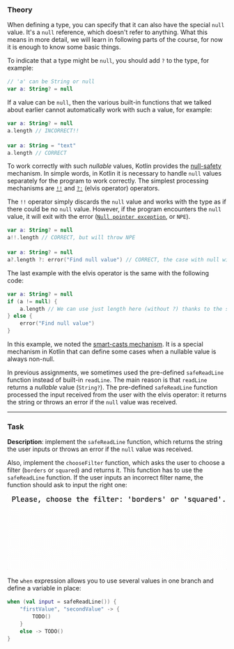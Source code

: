 ### Theory

When defining a type, you can specify that it can also have the special `null` value. 
It's a `null` reference, which doesn't refer to anything.
What this means in more detail, we will learn in following parts of the course, 
for now it is enough to know some basic things.

To indicate that a type might be `null`, you should add `?` to the type, for example:
```kotlin
// 'a' can be String or null
var a: String? = null
```

If a value can be `null`, then the various built-in functions that we talked about earlier 
cannot automatically work with such a value, for example:
```kotlin
var a: String? = null
a.length // INCORRECT!!

var a: String = "text"
a.length // CORRECT
```

To work correctly with such _nullable_ values, Kotlin provides the [null-safety](https://kotlinlang.org/docs/null-safety.html) mechanism.
In simple words, in Kotlin it is necessary to handle `null` values separately for the program to work correctly.
The simplest processing mechanisms are [`!!`](https://kotlinlang.org/docs/null-safety.html#the-operator) and [`?:`](https://kotlinlang.org/docs/null-safety.html#elvis-operator) (elvis operator) operators.

The `!!` operator simply discards the `null` value and works with the type as if there 
could be no `null` value. However, if the program encounters the `null` value, 
it will exit with the error ([`Null pointer exception`](https://kotlinlang.org/docs/null-safety.html#nullable-types-and-non-null-types), or `NPE`).
```kotlin
var a: String? = null
a!!.length // CORRECT, but will throw NPE

var a: String? = null
a?.length ?: error("Find null value") // CORRECT, the case with null will be handled separately
```

The last example with the elvis operator is the same with the following code:
```kotlin
var a: String? = null
if (a != null) {
    a.length // We can use just length here (without ?) thanks to the smart-casts mechanism
} else {
    error("Find null value")
}
```

In this example, we noted the [smart-casts mechanism](https://kotlinlang.org/docs/typecasts.html#smart-casts).
It is a special mechanism in Kotlin that can define some cases when a nullable value is always non-null.

In previous assignments, we sometimes used the pre-defined `safeReadLine` function instead of built-in `readLine`. 
The main reason is that `readLine` returns a _nullable_ value (`String?`). 
The pre-defined `safeReadLine` function processed the input received from the user with the elvis operator:
it returns the string or throws an error if the `null` value was received.
___

### Task

**Description**: implement the `safeReadLine` function, which returns the string the user inputs or throws an error 
if the `null` value was received.

Also, implement the `chooseFilter` function, which asks the user to choose a filter (`borders` or `squared`) and returns it.
This function has to use the `safeReadLine` function. 
If the user inputs an incorrect filter name, the function should ask to input the right one:

![`chooseFilter` function work](../../../utils/src/main/resources/images/part1/AlmostDone/choose_filter.gif "`chooseFilter` function work")


<div class="hint">

The <code>when</code> expression allows you to use several values in one branch and define a variable in place:

```kotlin
when (val input = safeReadLine()) {
    "firstValue", "secondValue" -> {
        TODO()
    }
    else -> TODO()
}
```
</div>
